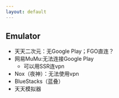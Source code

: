 ```yaml
---
layout: default
---
```


## Emulator
- 天天二次元：无Google Play；FGO直连？
- 网易MuMu:无法连接Google Play
  - 可以用SSR连vpn
- Nox（夜神）：无法使用vpn
- BlueStacks（蓝叠）
- 天天模拟器
